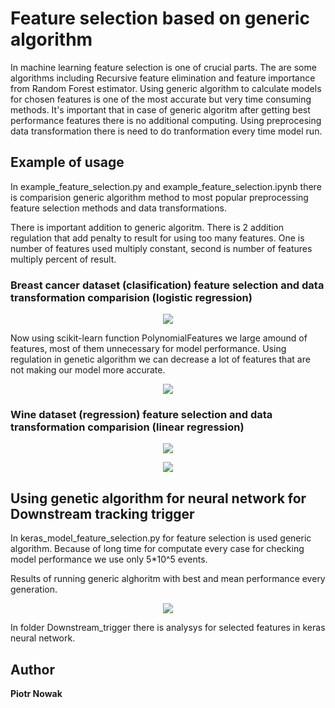 # Feature selection based on generic algorithm

In machine learning feature selection is one of crucial parts. The are some algorithms including Recursive feature elimination and feature importance from Random Forest estimator. Using generic algorithm to calculate models for chosen features is one of the most accurate but very time consuming methods. It's important that in case of generic algoritm after getting best performance features there is no additional computing. Using preprocesing data transformation there is need to do tranformation every time model run.

## Example of usage

In example_feature_selection.py and example_feature_selection.ipynb there is comparision generic algorithm method to most popular preprocessing feature selection methods and data transformations.

There is important addition to generic algoritm. There is 2 addition regulation that add penalty to result for using too many features. One is number of features used multiply constant, second is number of features multiply percent of result.

### Breast cancer dataset (clasification) feature selection and data transformation comparision (logistic regression)

<p align="center">
  <img src="https://github.com/PiotrWNowak/LHCb_trigger_generic_algorithm/raw/master/images/Figure_2-2.png">
</p>



Now using scikit-learn function PolynomialFeatures we large amound of features, most of them unnecessary for model performance. Using regulation in genetic algorithm we can decrease a lot of features that are not making our model more accurate.


<p align="center">
  <img src="https://github.com/PiotrWNowak/LHCb_trigger_generic_algorithm/raw/master/images/Figure_2-1.png">
</p>

### Wine dataset (regression) feature selection and data transformation comparision (linear regression)

<p align="center">
  <img src="https://github.com/PiotrWNowak/LHCb_trigger_generic_algorithm/raw/master/images/Figure_2-3.png">
</p>



<p align="center">
  <img src="https://github.com/PiotrWNowak/LHCb_trigger_generic_algorithm/raw/master/images/Figure_2-4.png">
</p>

## Using genetic algorithm for neural network for Downstream tracking trigger

In keras_model_feature_selection.py for feature selection is used generic algorithm. Because of long time for computate every case for checking model performance we use only 5*10^5 events.

Results of running generic alghoritm with best and mean performance every generation.
<p align="center">
  <img src="https://github.com/PiotrWNowak/LHCb_trigger_generic_algorithm/raw/master/images/Figure_5.png">
</p>

In folder Downstream_trigger there is analysys for selected features in keras neural network.

## Author

**Piotr Nowak**
